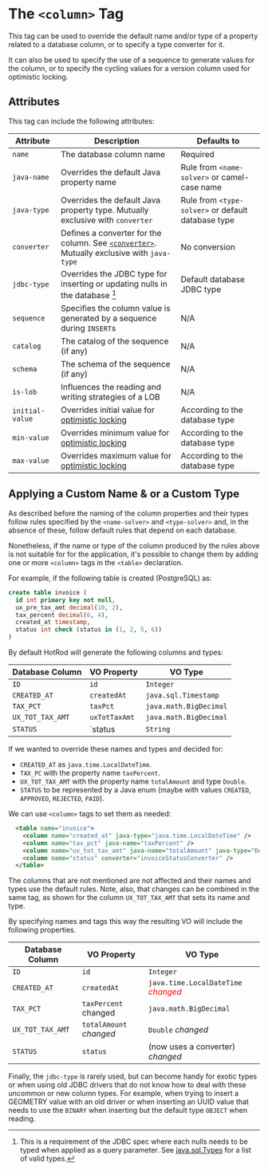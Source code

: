 
# The `<column>` Tag

This tag can be used to override the default name and/or type of a property related to a database column, 
or to specify a type converter for it.

It can also be used to specify the use of a sequence to generate values for the column, or to specify the cycling 
values for a version column used for optimistic locking.

## Attributes

This tag can include the following attributes:

| Attribute | Description | Defaults to |
| -- | -- | -- |
| `name` | The database column name | Required |
| `java-name` | Overrides the default Java property name | Rule from `<name-solver>` or camel-case name |
| `java-type` | Overrides the default Java property type.  Mutually exclusive with `converter` | Rule from `<type-solver>` or default database type |
| `converter` | Defines a converter for the column. See [`<converter>`](converter.md). Mutually exclusive with `java-type` | No conversion |
| `jdbc-type` | Overrides the JDBC type for inserting or updating nulls in the database [^1] | Default database JDBC type |
| `sequence` | Specifies the column value is generated by a sequence during `INSERT`s | N/A |
| `catalog` | The catalog of the sequence (if any) | N/A |
| `schema` | The schema of the sequence (if any) | N/A |
| `is-lob`  | Influences the reading and writing strategies of a LOB | N/A |
| `initial-value` | Overrides initial value for [optimistic locking](./version-control-column.md) | According to the database type |
| `min-value` | Overrides minimum value for [optimistic locking](./version-control-column.md) | According to the database type |
| `max-value` | Overrides maximum value for [optimistic locking](./version-control-column.md) | According to the database type |

[^1]: This is a requirement of the JDBC spec where each nulls needs to be typed when applied as a query parameter. See [java.sql.Types](https://docs.oracle.com/javase/8/docs/api/java/sql/Types.html) for a list of valid types.

## Applying a Custom Name &amp; or a Custom Type

As described before the naming of the column properties and their types follow rules specified by the `<name-solver>` and `<type-solver>` and,
in the absence of these, follow default rules that depend on each database.

Nonetheless, if the name or type of the column produced by the rules above is not suitable for for the application, it's possible to change them by 
adding one or more `<column>` tags in the `<table>` declaration.

For example, if the following table is created (PostgreSQL) as:

```sql
create table invoice (
  id int primary key not null,
  ux_pre_tax_amt decimal(10, 2),
  tax_percent decimal(6, 4),
  created_at timestamp,
  status int check (status in (1, 2, 5, 6))
)
```

By default HotRod will generate the following columns and types:

| Database Column | VO Property | VO Type |
| -- | -- | -- |
| `ID` | `id` | `Integer` |
| `CREATED_AT` | `createdAt` | `java.sql.Timestamp` |
| `TAX_PCT` | `taxPct` | `java.math.BigDecimal` |
| `UX_TOT_TAX_AMT` | `uxTotTaxAmt` | `java.math.BigDecimal` |
| `STATUS` | `status | `String` |

If we wanted to override these names and types and decided for:
- `CREATED_AT` as `java.time.LocalDateTime`.
- `TAX_PC` with the property name `taxPercent`.
- `UX_TOT_TAX_AMT` with the property name `totalAmount` and type `Double`.
- `STATUS` to be represented by a Java enum (maybe with values `CREATED`, `APPROVED`, `REJECTED`, `PAID`).

We can use `<column>` tags to set them as needed:

```xml
  <table name="invoice">
    <column name="created_at" java-type="java.time.LocalDateTime" />
    <column name="tax_pct" java-name="taxPercent" />
    <column name="ux_tot_tax_amt" java-name="totalAmount" java-type="Double" />
    <column name="status" converter="invoiceStatusConverter" />
  </table>
```

The columns that are not mentioned are not affected and their names and types use the default rules. Note,
also, that changes can be combined in the same tag, as shown for the column `UX_TOT_TAX_AMT` that sets its
name and type.

By specifying names and tags this way the resulting VO will include the following properties.

| Database Column | VO Property | VO Type |
| -- | -- | -- |
| `ID` | `id` | `Integer` |
| `CREATED_AT` | `createdAt` | `java.time.LocalDateTime` <span style="color:red;">*changed*</span> |
| `TAX_PCT` | `taxPercent` <span color="red">changed</span> | `java.math.BigDecimal` |
| `UX_TOT_TAX_AMT` | `totalAmount` *changed* | `Double` *changed* |
| `STATUS` | `status` | (now uses a converter) *changed* |


Finally, the `jdbc-type` is rarely used, but can become handy for exotic types or when using old JDBC drivers that do
not know how to deal with these uncommon or new column types. For example, when trying to insert a GEOMETRY value with an old
driver or when inserting an UUID value that needs to use the `BINARY` when inserting but the default type `OBJECT` when reading.








